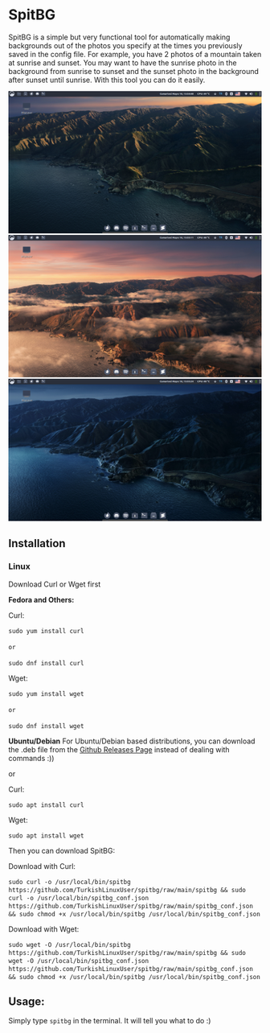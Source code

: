 # SpitBG
SpitBG is a simple but very functional tool for automatically making backgrounds out of the photos you specify at the times you previously saved in the config file. For example, you have 2 photos of a mountain taken at sunrise and sunset. You may want to have the sunrise photo in the background from sunrise to sunset and the sunset photo in the background after sunset until sunrise. With this tool you can do it easily.

![My background photo at sunrise](/src/1.png)
![My background photo at noon](/src/2.png)
![My background photo in the evening](/src/3.png)

## Installation
### Linux

Download Curl or Wget first

**Fedora and Others:**

Curl:
```
sudo yum install curl

or

sudo dnf install curl
```

Wget:
```
sudo yum install wget

or

sudo dnf install wget
```

**Ubuntu/Debian**
For Ubuntu/Debian based distributions, you can download the .deb file from the [Github Releases Page](https://github.com/TurkishLinuxUser/spitbg/releases) instead of dealing with commands :))

or

Curl:
```
sudo apt install curl
```

Wget:
```
sudo apt install wget
```

Then you can download SpitBG:

Download with Curl:
```
sudo curl -o /usr/local/bin/spitbg https://github.com/TurkishLinuxUser/spitbg/raw/main/spitbg && sudo curl -o /usr/local/bin/spitbg_conf.json https://github.com/TurkishLinuxUser/spitbg/raw/main/spitbg_conf.json && sudo chmod +x /usr/local/bin/spitbg /usr/local/bin/spitbg_conf.json
```

Download with Wget:
```
sudo wget -O /usr/local/bin/spitbg https://github.com/TurkishLinuxUser/spitbg/raw/main/spitbg && sudo wget -O /usr/local/bin/spitbg_conf.json https://github.com/TurkishLinuxUser/spitbg/raw/main/spitbg_conf.json && sudo chmod +x /usr/local/bin/spitbg /usr/local/bin/spitbg_conf.json
```

## Usage:

Simply type `spitbg` in the terminal. It will tell you what to do :)
